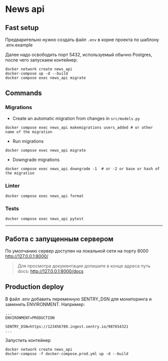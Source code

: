 # News api
## Fast setup
Предварительно нужно создать файл ```.env``` в корне проекта по шаблону .env.example

Далее надо освободить порт 5432, используемый обычно Postgres, после чего запускаем контейнер:

```shell
docker network create news_api
docker-compose up -d --build
docker compose exec news_api migrate
```
## Commands
### Migrations
- Create an automatic migration from changes in `src/models.py`
```shell
docker compose exec news_api makemigrations users_added # or other name of the migration
```

- Run migrations
```shell
docker compose exec news_api migrate
```
- Downgrade migrations
```shell
docker compose exec news_api downgrade -1  # or -2 or base or hash of the migration
```

### Linter
```shell
docker compose exec news_api format
```

### Tests
```shell
docker compose exec news_api pytest
```

------
## Работа с запущенным сервером
По умолчанию сервер доступен на локальной сети на порту 8000
http://127.0.0.1:8000/
> Для просмотра документации допишите в конце адреса путь docs:
> http://127.0.0.1:8000/docs

## Production deploy
В файл .env добавить переменную SENTRY_DSN для мониторинга и заменить ENVIRONMENT. Например: 

```
...
ENVIRONMENT=PRODUCTION

SENTRY_DSN=https://123456789.ingest.sentry.io/987654321
...
```

Запустить контейнер
```shell
docker network create news_api
docker-compose -f docker-compose.prod.yml up -d --build
```


